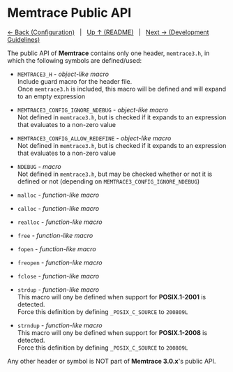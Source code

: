 <!--
  Copyright (c) 2022 Michael Federczuk
  SPDX-License-Identifier: CC-BY-SA-4.0
-->

# Memtrace Public API #

[← Back (Configuration)](Configuration.md) &nbsp; | &nbsp;
[Up ↑ (README)](README.md) &nbsp; | &nbsp;
[Next → (Development Guidelines)](Developing.md)

The public API of **Memtrace** contains only one header, `memtrace3.h`, in which the following symbols are defined/used:

* `MEMTRACE3_H` - *object-like macro*  
  Include guard macro for the header file.  
  Once `memtrace3.h` is included, this macro will be defined and will expand to an empty expression

* `MEMTRACE3_CONFIG_IGNORE_NDEBUG` - *object-like macro*  
  Not defined in `memtrace3.h`, but is checked if it expands to an expression that evaluates to a non-zero value

* `MEMTRACE3_CONFIG_ALLOW_REDEFINE` - *object-like macro*  
  Not defined in `memtrace3.h`, but is checked if it expands to an expression that evaluates to a non-zero value

* `NDEBUG` - *macro*  
  Not defined in `memtrace3.h`, but may be checked whether or not it is defined or not
  (depending on `MEMTRACE3_CONFIG_IGNORE_NDEBUG`)

* `malloc` - *function-like macro*

* `calloc` - *function-like macro*

* `realloc` - *function-like macro*

* `free` - *function-like macro*

* `fopen` - *function-like macro*

* `freopen` - *function-like macro*

* `fclose` - *function-like macro*

* `strdup` - *function-like macro*  
  This macro will ony be defined when support for **POSIX.1-2001** is detected.  
  Force this definition by defining `_POSIX_C_SOURCE` to `200809L`

* `strndup` - *function-like macro*  
  This macro will ony be defined when support for **POSIX.1-2008** is detected.  
  Force this definition by defining `_POSIX_C_SOURCE` to `200809L`

Any other header or symbol is NOT part of **Memtrace 3.0.x**'s public API.
